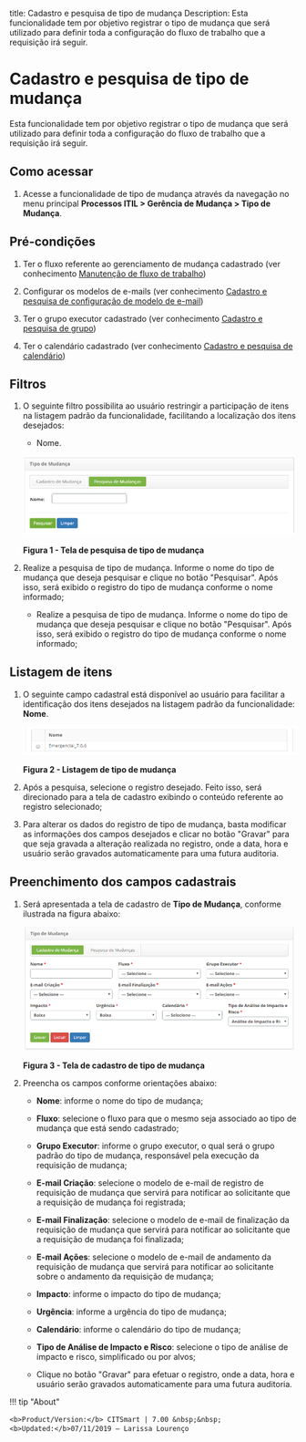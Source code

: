 title: Cadastro e pesquisa de tipo de mudança
Description: Esta funcionalidade tem por objetivo registrar o tipo de mudança que será utilizado para definir toda a configuração do fluxo de trabalho que a requisição irá seguir.
# Cadastro e pesquisa de tipo de mudança

Esta funcionalidade tem por objetivo registrar o tipo de mudança que será utilizado para definir toda a configuração do fluxo de
trabalho que a requisição irá seguir.

Como acessar
--------------

1. Acesse a funcionalidade de tipo de mudança através da navegação no menu principal 
**Processos ITIL > Gerência de Mudança > Tipo de Mudança**.

Pré-condições
--------------

1. Ter o fluxo referente ao gerenciamento de mudança cadastrado (ver conhecimento [Manutenção de fluxo de trabalho](/pt-br/citsmart-platform-7/workflow/workflow-management.html))

2. Configurar os modelos de e-mails (ver conhecimento [Cadastro e pesquisa de configuração de modelo de e-mail](/pt-br/citsmart-platform-7/plataform-administration/email-settings/configure-email-template.html))

3. Ter o grupo executor cadastrado (ver conhecimento [Cadastro e pesquisa de grupo](/pt-br/citsmart-platform-7/initial-settings/access-settings/user/group.html))

4. Ter o calendário cadastrado (ver conhecimento [Cadastro e pesquisa de calendário](/pt-br/citsmart-platform-7/plataform-administration/time/create-calendar.html))

Filtros
---------

1. O seguinte filtro possibilita ao usuário restringir a participação de itens na listagem padrão da
funcionalidade, facilitando a localização dos itens desejados:

    - Nome.
    
    ![Pesquisa](images/tip-mud.img1.png)
    
    **Figura 1 - Tela de pesquisa de tipo de mudança**
    
2. Realize a pesquisa de tipo de mudança. Informe o nome do tipo de mudança que deseja pesquisar e clique no botão 
"Pesquisar". Após isso, será exibido o registro do tipo de mudança conforme o nome informado;

    - Realize a pesquisa de tipo de mudança. Informe o nome do tipo de mudança que deseja pesquisar e clique no botão "Pesquisar". 
    Após isso, será exibido o registro do tipo de mudança conforme o nome informado;
    
Listagem de itens
-------------------

1. O seguinte campo cadastral está disponível ao usuário para facilitar a identificação dos itens desejados na
listagem padrão da funcionalidade: **Nome**.

    ![Listagem](images/tip-mud.img2.png)
    
    **Figura 2 - Listagem de tipo de mudança**
    
2. Após a pesquisa, selecione o registro desejado. Feito isso, será direcionado para a tela de cadastro exibindo
o conteúdo referente ao registro selecionado;

3. Para alterar os dados do registro de tipo de mudança, basta modificar as informações dos campos desejados e
clicar no botão "Gravar" para que seja gravada a alteração realizada no registro, onde a data, hora e usuário serão 
gravados automaticamente para uma futura auditoria.

Preenchimento dos campos cadastrais
-------------------------------------

1. Será apresentada a tela de cadastro de **Tipo de Mudança**, conforme ilustrada na figura abaixo:

    ![Cadastro](images/tip-mud.img3.png)
    
    **Figura 3 - Tela de cadastro de tipo de mudança**
    
2. Preencha os campos conforme orientações abaixo:

    - **Nome**: informe o nome do tipo de mudança;
    
    - **Fluxo**: selecione o fluxo para que o mesmo seja associado ao tipo de mudança que está sendo cadastrado;
    
    - **Grupo Executor**: informe o grupo executor, o qual será o grupo padrão do tipo de mudança, responsável pela
    execução da requisição de mudança;
    
    - **E-mail Criação**: selecione o modelo de e-mail de registro de requisição de mudança que servirá para 
    notificar ao solicitante que a requisição de mudança foi registrada;
    
    - **E-mail Finalização**: selecione o modelo de e-mail de finalização da requisição de mudança que servirá 
    para notificar ao solicitante que a requisição de mudança foi finalizada;
    
    - **E-mail Ações**: selecione o modelo de e-mail de andamento da requisição de mudança que servirá para
    notificar ao solicitante sobre o andamento da requisição de mudança;
    
    - **Impacto**: informe o impacto do tipo de mudança;
    
    - **Urgência**: informe a urgência do tipo de mudança;
    
    - **Calendário**: informe o calendário do tipo de mudança;
    
    - **Tipo de Análise de Impacto e Risco**: selecione o tipo de análise de impacto e risco, simplificado ou por alvos;
    
    - Clique no botão "Gravar" para efetuar o registro, onde a data, hora e usuário serão gravados automaticamente
    para uma futura auditoria.
    
!!! tip "About"

    <b>Product/Version:</b> CITSmart | 7.00 &nbsp;&nbsp;
    <b>Updated:</b>07/11/2019 – Larissa Lourenço
